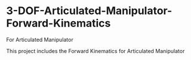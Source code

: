 # 3-DOF-Articulated-Manipulator-Forward-Kinematics
 For Articulated Manipulator

This project includes the Forward Kinematics for Articulated Manipulator
